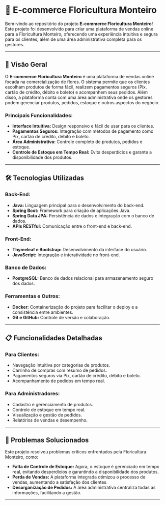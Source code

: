 # 🌸 E-commerce Floricultura Monteiro

Bem-vindo ao repositório do projeto **E-commerce Floricultura Monteiro**! Este projeto foi desenvolvido para criar uma plataforma de vendas online para a Floricultura Monteiro, oferecendo uma experiência intuitiva e segura para os clientes, além de uma área administrativa completa para os gestores.

---

## 🚀 Visão Geral

O **E-commerce Floricultura Monteiro** é uma plataforma de vendas online focada na comercialização de flores. O sistema permite que os clientes escolham produtos de forma fácil, realizem pagamentos seguros (Pix, cartão de crédito, débito e boleto) e acompanhem seus pedidos. Além disso, a plataforma conta com uma área administrativa onde os gestores podem gerenciar produtos, pedidos, estoque e outros aspectos do negócio.

### Principais Funcionalidades:
- **Interface Intuitiva:** Design responsivo e fácil de usar para os clientes.
- **Pagamentos Seguros:** Integração com métodos de pagamento como Pix, cartão de crédito, débito e boleto.
- **Área Administrativa:** Controle completo de produtos, pedidos e estoque.
- **Controle de Estoque em Tempo Real:** Evita desperdícios e garante a disponibilidade dos produtos.

---

## 🛠️ Tecnologias Utilizadas

### Back-End:
- **Java:** Linguagem principal para o desenvolvimento do back-end.
- **Spring Boot:** Framework para criação de aplicações Java.
- **Spring Data JPA:** Persistência de dados e integração com o banco de dados.
- **APIs RESTful:** Comunicação entre o front-end e back-end.

### Front-End:
- **Thymeleaf e Bootstrap:** Desenvolvimento da interface do usuário.
- **JavaScript:** Integração e interatividade no front-end.

### Banco de Dados:
- **PostgreSQL:** Banco de dados relacional para armazenamento seguro dos dados.

### Ferramentas e Outros:
- **Docker:** Containerização do projeto para facilitar o deploy e a consistência entre ambientes.
- **Git e GitHub:** Controle de versão e colaboração.

---

## 📋 Funcionalidades Detalhadas

### Para Clientes:
- Navegação intuitiva por categorias de produtos.
- Carrinho de compras com resumo de pedidos.
- Pagamentos seguros via Pix, cartão de crédito, débito e boleto.
- Acompanhamento de pedidos em tempo real.

### Para Administradores:
- Cadastro e gerenciamento de produtos.
- Controle de estoque em tempo real.
- Visualização e gestão de pedidos.
- Relatórios de vendas e desempenho.

---

## 🎯 Problemas Solucionados

Este projeto resolveu problemas críticos enfrentados pela Floricultura Monteiro, como:
- **Falta de Controle de Estoque:** Agora, o estoque é gerenciado em tempo real, evitando desperdícios e garantindo a disponibilidade dos produtos.
- **Perda de Vendas:** A plataforma integrada otimizou o processo de vendas, aumentando a satisfação dos clientes.
- **Desorganização de Pedidos:** A área administrativa centraliza todas as informações, facilitando a gestão.

---